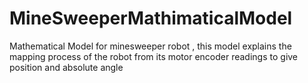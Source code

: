 # MineSweeperMathimaticalModel
Mathematical Model for minesweeper robot , this model explains the mapping process of the robot from its motor encoder readings to give position and absolute angle
